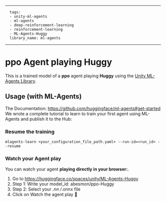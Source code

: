 
---
      tags:
      - unity-ml-agents
      - ml-agents
      - deep-reinforcement-learning
      - reinforcement-learning
      - ML-Agents-Huggy
      library_name: ml-agents
---
    
  # **ppo** Agent playing **Huggy**
  This is a trained model of a **ppo** agent playing **Huggy** using the [Unity ML-Agents Library](https://github.com/Unity-Technologies/ml-agents).
  
  ## Usage (with ML-Agents)
  The Documentation: https://github.com/huggingface/ml-agents#get-started
  We wrote a complete tutorial to learn to train your first agent using ML-Agents and publish it to the Hub:


  ### Resume the training
  ```
  mlagents-learn <your_configuration_file_path.yaml> --run-id=<run_id> --resume
  ```
  ### Watch your Agent play
  You can watch your agent **playing directly in your browser:**.
  
  1. Go to https://huggingface.co/spaces/unity/ML-Agents-Huggy
  2. Step 1: Write your model_id: abesmon/ppo-Huggy
  3. Step 2: Select your *.nn /*.onnx file
  4. Click on Watch the agent play 👀
  